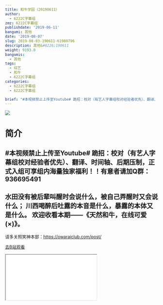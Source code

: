 ```yaml
---
title: 和牛学园（20190611）
author:
  - 6222C字幕组
zmz: 6222C字幕组
publishdate: '2019-06-11'
bangumi: 其他
date: '2019-08-07'
slug: 2019-08-03-190611-61980796
description: 其他&#8226;190611
weight: 9193.0
bangumis:
  - 其他
tags:
  - 综艺
  - 和牛
  - 6222C字幕组
categories:
  - 6222C字幕组
  - 6222C字幕组

brief: "#本视频禁止上传至Youtube# 跪招：校对（有艺人字幕组校对经验者优先）、翻译、时间轴、后期压制，正式入组可享组内海量独家福利！！有意者请加Q群：936695491 ---------------------- 水田没有被后辈叫醒时会说什么，被自己弄醒时又会说什么； 川西喝醉后吐露的本音是什么，暴露的本体又是什么。 欢迎收看本期——《天然和牛，在线可爱(×)》。 ----------------------- 请多关照笑神本部：https://owaraiclub.com/post/"
---
```

![](https://raw.githubusercontent.com/tcgriffith/owaraisite/master/static/tmpimg/90cdd8d9ef15ad85d65779bfc4b4fd3d88950f12.jpg.480.jpg)
# 简介  
#本视频禁止上传至Youtube#
跪招：校对（有艺人字幕组校对经验者优先）、翻译、时间轴、后期压制，正式入组可享组内海量独家福利！！有意者请加Q群：936695491
----------------------
水田没有被后辈叫醒时会说什么，被自己弄醒时又会说什么；
川西喝醉后吐露的本音是什么，暴露的本体又是什么。
欢迎收看本期——《天然和牛，在线可爱(×)》。
-----------------------
请多关照笑神本部：https://owaraiclub.com/post/  

[去B站观看](https://www.bilibili.com/video/av61980796/)
<div class ="resp-container"><iframe class="testiframe" src="//player.bilibili.com/player.html?aid=61980796"", scrolling="no", allowfullscreen="true" > </iframe></div> 
